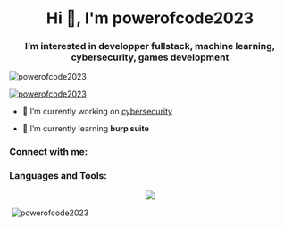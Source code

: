 <!---
powerofcode2023/powerofcode2023 is a ✨ special ✨ repository because its `README.md` (this file) appears on your GitHub profile.
You can click the Preview link to take a look at your changes.
--->
<h1 align="center">Hi 👋, I'm powerofcode2023</h1>
<h3 align="center">I’m interested in developper fullstack, machine learning, cybersecurity, games development</h3>

<p align="left"> <img src="https://komarev.com/ghpvc/?username=powerofcode2023&label=Profile%20views&color=0e75b6&style=flat" alt="powerofcode2023" /> </p>

<p align="left"> <a href="https://github.com/ryo-ma/github-profile-trophy"><img src="https://github-profile-trophy.vercel.app/?username=powerofcode2023" alt="powerofcode2023" /></a> </p>

- 🔭 I’m currently working on [cybersecurity](https://github.com/powerofcode2023/holbertonschool-cyber_security)

- 🌱 I’m currently learning **burp suite**

<h3 align="left">Connect with me:</h3>
<p align="left">
</p>

<h3 align="left">Languages and Tools:</h3>
<div align="center">
    <img src="https://skillicons.dev/icons?i=bash,bootstrap,c,css,django,git,github,html,js,kali,mysql,nodejs,npm,py,react" /><br>
</div>

<p>&nbsp;<img align="center" src="https://github-readme-stats.vercel.app/api?username=powerofcode2023&show_icons=true&theme=merko&locale=en" alt="powerofcode2023" /></p>
